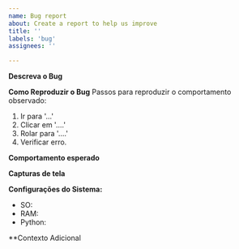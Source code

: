 ```yaml
---
name: Bug report
about: Create a report to help us improve
title: ''
labels: 'bug'
assignees: ''

---
```


**Descreva o Bug**
<!--Uma clara e concisa descrição do que se trata o bug-->

**Como Reproduzir o Bug**
Passos para reproduzir o comportamento observado:
1. Ir para '...'
2. Clicar em '....'
3. Rolar para '....'
4. Verificar erro.

**Comportamento esperado**
<!--Uma clara e concisa descrição do que você espera que aconteça-->

**Capturas de tela**
<!-- Se aplicável, coloque imagens para ajudar a ilustrar o problema descrito -->

**Configurações do Sistema:**
 - SO: <!--e.g. Windows 10-->
 - RAM: <!--16 GB-->
 - Python: <!--e.g. 3.10.2-->


**Contexto Adicional
<!-- Qualquer outro contexto relacionado ao problema -->
